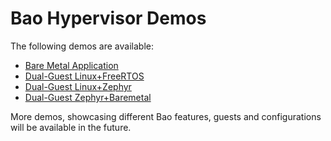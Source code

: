 # Bao Hypervisor Demos

The following demos are available:

* [Bare Metal Application](baremetal/README.md)
* [Dual-Guest Linux+FreeRTOS](linux+freertos/README.md)
* [Dual-Guest Linux+Zephyr](linux+zephyr/README.md)
* [Dual-Guest Zephyr+Baremetal](zephyr+baremetal/README.md)

More demos, showcasing different Bao features, guests and configurations will
be available in the future.

